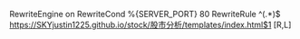 
RewriteEngine on
RewriteCond %{SERVER_PORT} 80
RewriteRule ^(.*)$ https://SKYjustin1225.github.io/stock/股市分析/templates/index.html$1 [R,L]
